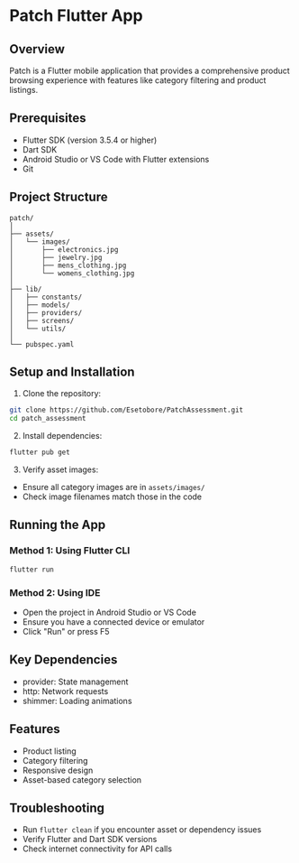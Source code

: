 # Patch Flutter App

## Overview
Patch is a Flutter mobile application that provides a comprehensive product browsing experience with features like category filtering and product listings.

## Prerequisites
- Flutter SDK (version 3.5.4 or higher)
- Dart SDK
- Android Studio or VS Code with Flutter extensions
- Git

## Project Structure
```
patch/
│
├── assets/
│   └── images/
│       ├── electronics.jpg
│       ├── jewelry.jpg
│       ├── mens_clothing.jpg
│       └── womens_clothing.jpg
│
├── lib/
│   ├── constants/
│   ├── models/
│   ├── providers/
│   ├── screens/
│   └── utils/
│
└── pubspec.yaml
```

## Setup and Installation

1. Clone the repository:
```bash
git clone https://github.com/Esetobore/PatchAssessment.git
cd patch_assessment
```

2. Install dependencies:
```bash
flutter pub get
```

3. Verify asset images:
- Ensure all category images are in `assets/images/`
- Check image filenames match those in the code

## Running the App

### Method 1: Using Flutter CLI
```bash
flutter run
```

### Method 2: Using IDE
- Open the project in Android Studio or VS Code
- Ensure you have a connected device or emulator
- Click "Run" or press F5

## Key Dependencies
- provider: State management
- http: Network requests
- shimmer: Loading animations

## Features
- Product listing
- Category filtering
- Responsive design
- Asset-based category selection

## Troubleshooting
- Run `flutter clean` if you encounter asset or dependency issues
- Verify Flutter and Dart SDK versions
- Check internet connectivity for API calls
